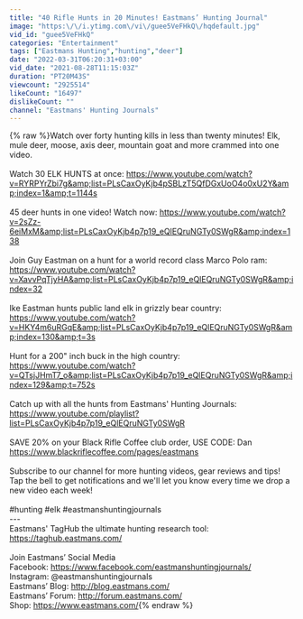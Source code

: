 ```yaml
---
title: "40 Rifle Hunts in 20 Minutes! Eastmans’ Hunting Journal"
image: "https:\/\/i.ytimg.com\/vi\/guee5VeFHkQ\/hqdefault.jpg"
vid_id: "guee5VeFHkQ"
categories: "Entertainment"
tags: ["Eastmans Hunting","hunting","deer"]
date: "2022-03-31T06:20:31+03:00"
vid_date: "2021-08-28T11:15:03Z"
duration: "PT20M43S"
viewcount: "2925514"
likeCount: "16497"
dislikeCount: ""
channel: "Eastmans' Hunting Journals"
---
```

{% raw %}Watch over forty hunting kills in less than twenty minutes! Elk, mule deer, moose, axis deer, mountain goat and more crammed into one video.<br /><br />Watch 30 ELK HUNTS at once: <a rel="nofollow" target="blank" href="https://www.youtube.com/watch?v=RYRPYrZbi7g&amp;list=PLsCaxOyKjb4pSBLzT5QfDGxUoO4o0xU2Y&amp;index=1&amp;t=1144s">https://www.youtube.com/watch?v=RYRPYrZbi7g&amp;list=PLsCaxOyKjb4pSBLzT5QfDGxUoO4o0xU2Y&amp;index=1&amp;t=1144s</a><br /> <br />45 deer hunts in one video! Watch now: <a rel="nofollow" target="blank" href="https://www.youtube.com/watch?v=2sZz-6eiMxM&amp;list=PLsCaxOyKjb4p7p19_eQlEQruNGTy0SWgR&amp;index=138">https://www.youtube.com/watch?v=2sZz-6eiMxM&amp;list=PLsCaxOyKjb4p7p19_eQlEQruNGTy0SWgR&amp;index=138</a><br /><br />Join Guy Eastman on a hunt for a world record class Marco Polo ram: <a rel="nofollow" target="blank" href="https://www.youtube.com/watch?v=XavvPqTjyHA&amp;list=PLsCaxOyKjb4p7p19_eQlEQruNGTy0SWgR&amp;index=32">https://www.youtube.com/watch?v=XavvPqTjyHA&amp;list=PLsCaxOyKjb4p7p19_eQlEQruNGTy0SWgR&amp;index=32</a> <br /><br />Ike Eastman hunts public land elk in grizzly bear country: <a rel="nofollow" target="blank" href="https://www.youtube.com/watch?v=HKY4m6uRGqE&amp;list=PLsCaxOyKjb4p7p19_eQlEQruNGTy0SWgR&amp;index=130&amp;t=3s">https://www.youtube.com/watch?v=HKY4m6uRGqE&amp;list=PLsCaxOyKjb4p7p19_eQlEQruNGTy0SWgR&amp;index=130&amp;t=3s</a><br /><br />Hunt for a 200&quot; inch buck in the high country: <a rel="nofollow" target="blank" href="https://www.youtube.com/watch?v=QTsjJHmT7_o&amp;list=PLsCaxOyKjb4p7p19_eQlEQruNGTy0SWgR&amp;index=129&amp;t=752s">https://www.youtube.com/watch?v=QTsjJHmT7_o&amp;list=PLsCaxOyKjb4p7p19_eQlEQruNGTy0SWgR&amp;index=129&amp;t=752s</a><br /><br />Catch up with all the hunts from Eastmans' Hunting Journals: <a rel="nofollow" target="blank" href="https://www.youtube.com/playlist?list=PLsCaxOyKjb4p7p19_eQlEQruNGTy0SWgR">https://www.youtube.com/playlist?list=PLsCaxOyKjb4p7p19_eQlEQruNGTy0SWgR</a><br /><br />SAVE 20% on your Black Rifle Coffee club order, USE CODE: Dan<br /><a rel="nofollow" target="blank" href="https://www.blackriflecoffee.com/pages/eastmans">https://www.blackriflecoffee.com/pages/eastmans</a><br /><br />Subscribe to our channel for more hunting videos, gear reviews and tips! Tap the bell to get notifications and we'll let you know every time we drop a new video each week!<br /><br />#hunting #elk #eastmanshuntingjournals<br />---<br />Eastmans' TagHub the ultimate hunting research tool: <a rel="nofollow" target="blank" href="https://taghub.eastmans.com/">https://taghub.eastmans.com/</a><br /><br />Join Eastmans’ Social Media<br />Facebook: <a rel="nofollow" target="blank" href="https://www.facebook.com/eastmanshuntingjournals/">https://www.facebook.com/eastmanshuntingjournals/</a><br />Instagram: @eastmanshuntingjournals<br />Eastmans’ Blog: <a rel="nofollow" target="blank" href="http://blog.eastmans.com/">http://blog.eastmans.com/</a><br />Eastmans’ Forum: <a rel="nofollow" target="blank" href="http://forum.eastmans.com/">http://forum.eastmans.com/</a><br />Shop: <a rel="nofollow" target="blank" href="https://www.eastmans.com/">https://www.eastmans.com/</a>{% endraw %}
